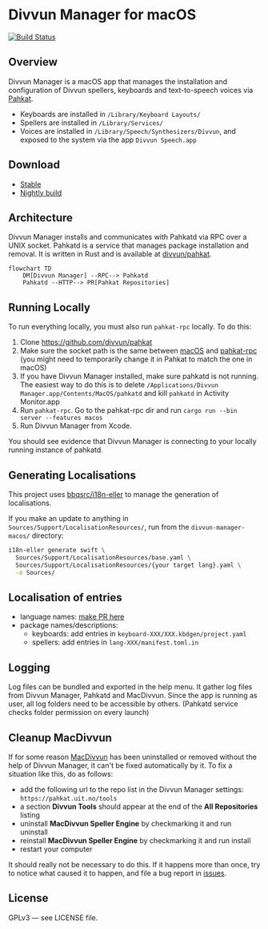 # Divvun Manager for macOS

[![Build Status](https://divvun-tc.giellalt.org/api/github/v1/repository/divvun/divvun-installer-macos/main/badge.svg)](https://divvun-tc.giellalt.org/api/github/v1/repository/divvun/divvun-installer-macos/main/latest)

## Overview

Divvun Manager is a macOS app that manages the installation and configuration of Divvun spellers, keyboards and text-to-speech voices via [Pahkat](https://github.com/divvun/pahkat).

- Keyboards are installed in `/Library/Keyboard Layouts/`
- Spellers are installed in `/Library/Services/`
- Voices are installed in `/Library/Speech/Synthesizers/Divvun`, and exposed to the system via the app `Divvun Speech.app`

## Download

- [Stable](https://pahkat.uit.no/divvun-installer/download/divvun-installer?platform=macos)
- [Nightly build](https://pahkat.uit.no/divvun-installer/download/divvun-installer?channel=nightly&platform=macos)

## Architecture

Divvun Manager installs and communicates with Pahkatd via RPC over a UNIX socket. Pahkatd is a service that manages package installation and removal. It is written in Rust and is available at [divvun/pahkat](https://github.com/divvun/pahkat).

```mermaid
flowchart TD
    DM[Divvun Manager] --RPC--> Pahkatd
    Pahkatd --HTTP--> PR[Pahkat Repositories]
```

## Running Locally

To run everything locally, you must also run `pahkat-rpc` locally. To do this:

1. Clone <https://github.com/divvun/pahkat>
2. Make sure the socket path is the same between [macOS](https://github.com/divvun/divvun-manager-macos/blob/d20581050bde718a18f36ab0af0212726267e9e3/Sources/AppContext.swift#L67) and [pahkat-rpc](https://github.com/divvun/pahkat/blob/df904637978abb8f9c0ae545d58ee442c6169e12/pahkat-rpc/src/bin/server.rs#L8) (you might need to temporarily change it in Pahkat to match the one in macOS)
3. If you have Divvun Manager installed, make sure pahkatd is not running. The easiest way to do this is to delete `/Applications/Divvun Manager.app/Contents/MacOS/pahkatd` and kill `pahkatd` in Activity Monitor.app
4. Run `pahkat-rpc`. Go to the pahkat-rpc dir and run `cargo run --bin server --features macos`
5. Run Divvun Manager from Xcode.

You should see evidence that Divvun Manager is connecting to your locally running instance of pahkatd.

## Generating Localisations

This project uses [bbqsrc/i18n-eller](https://github.com/bbqsrc/i18n-eller) to manage the generation of localisations.

If you make an update to anything in `Sources/Support/LocalisationResources/`, run from the `divvun-manager-macos/` directory:

```bash
i18n-eller generate swift \
  Sources/Support/LocalisationResources/base.yaml \
  Sources/Support/LocalisationResources/{your target lang}.yaml \
  -o Sources/
```

## Localisation of entries

- language names: [make PR here](https://github.com/divvun/iso639-databases)
- package names/descriptions:
  - keyboards: add entries in `keyboard-XXX/XXX.kbdgen/project.yaml`
  - spellers: add entries in `lang-XXX/manifest.toml.in`

## Logging

Log files can be bundled and exported in the help menu. It gather log files from Divvun Manager, Pahkatd and MacDivvun.
Since the app is running as user, all log folders need to be accessible by others. (Pahkatd service checks folder permission on every launch)

## Cleanup MacDivvun

If for some reason [MacDivvun](https://github.com/divvun/macdivvun-service) has been uninstalled or
removed without the help of Divvun Manager, it can't be fixed automatically by it.
To fix a situation like this, do as follows:

- add the following url to the repo list in the Divvun Manager settings: `https://pahkat.uit.no/tools`
- a section **Divvun Tools** should appear at the end of the **All Repositories** listing
- uninstall **MacDivvun Speller Engine** by checkmarking it and run uninstall
- reinstall **MacDivvun Speller Engine** by checkmarking it and run install
- restart your computer

It should really not be necessary to do this. If it happens more than once, try to notice what caused it to happen, and file a bug report in [issues](https://github.com/divvun/divvun-manager-macos/issues).

## License

GPLv3 — see LICENSE file.

